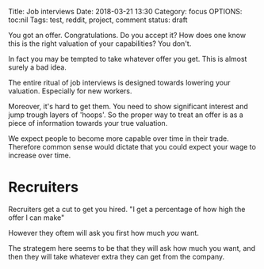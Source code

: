 Title: Job interviews
Date: 2018-03-21 13:30
Category: focus
OPTIONS: toc:nil
Tags: test, reddit, project, comment
status: draft


You got an offer. Congratulations.
Do you accept it?
How does one know this is the right valuation of your capabilities?
You don't.


In fact you may be tempted to take whatever offer you get.
This is almost surely a bad idea.


The entire ritual of job interviews is designed towards lowering your valuation.
Especially for new workers.


Moreover, it's hard to get them.
You need to show significant interest and jump trough layers of 'hoops'.
So the proper way to treat an offer is as a piece of information towards your
true valuation.



We expect people to become more capable over time in their trade.
Therefore common sense would dictate that you could expect your wage to increase
over time.


# Recruiters
Recruiters get a cut to get you hired. "I get a percentage of how high the offer I can make"

However they oftem will ask you first how much *you* want.

The strategem here seems to be that they will ask how much you want, and then
they will take whatever extra they can get from the company.


